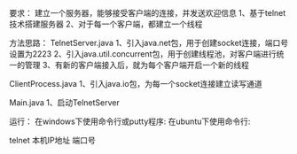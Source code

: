 要求：
建立一个服务器，能够接受客户端的连接，并发送欢迎信息
1、基于telnet技术搭建服务器
2、对于每一个客户端，都建立一个线程

方法思路：
TelnetServer.java
1、引入java.net包，用于创建socket连接，端口号设置为2223
2、引入java.util.concurrent包，用于创建线程池，对客户端进行统一的管理
3、有新的客户端接入后，就为每个客户端开启一个新的线程

ClientProcess.java
1、引入java.io包，为每一个socket连接建立读写通道

Main.java
1、启动TelnetServer

运行：
在windows下使用命令行或putty程序:
在ubuntu下使用命令行:

telnet 本机IP地址 端口号
